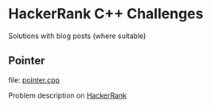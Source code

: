 # HackerRank C++ Challenges

Solutions with blog posts (where suitable)

## Pointer

file: [pointer.cpp](/pointer.c)

Problem description on [HackerRank](https://www.hackerrank.com/challenges/c-tutorial-pointer/problem "pointers@HR") 